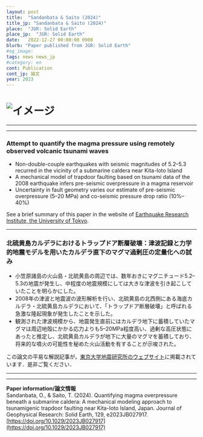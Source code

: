 ```yaml
---
layout: post
title:  "Sandanbata & Saito (2024)"
title_jp: "Sandanbata & Saito (2024)"
place:  "JGR: Solid Earth"
place_jp:  "JGR: Solid Earth"
date:   2022-12-27 00:00:00 0900
blurb: "Paper published from JGR: Solid Earth"
#og_image:
tags: news news_jp
#category: en
cont: Publication
cont_jp: 論文
year: 2023
---
```


# ![イメージ](../../../../../assets/mypaperimg/2023GRL.png)

---
---
### Attempt to quantify the magma pressure using remotely observed volcanic tsunami waves
- Non-double-couple earthquakes with seismic magnitudes of 5.2–5.3 recurred in the vicinity of a submarine caldera near Kita-Ioto Island
- A mechanical model of trapdoor faulting based on tsunami data of the 2008 earthquake infers pre-seismic overpressure in a magma reservoir
- Uncertainty in fault geometry varies our estimate of pre-seismic overpressure (5–20 MPa) and co-seismic pressure drop ratio (10%–40%)

See a brief summary of this paper in the website of [Earthquake Research Institute, the University of Tokyo](https://www.eri.u-tokyo.ac.jp/en/research/6082/).

---
### 北硫黄島カルデラにおけるトラップドア断層破壊：津波記録と力学的地震モデルを用いたカルデラ直下のマグマ過剰圧の定量化への試み
- 小笠原諸島の火山島・北硫黄島の周辺では、数年おきにマグニチュード5.2–5.3の地震が発生し、中程度の地震規模にしては大きな津波を引き起こしていたことを明らかにした。
- 2008年の津波と地震波の波形解析を行い、北硫黄島の北西側にある海底カルデラ・北硫黄島カルデラにおいて、「トラップドア断層破壊」と呼ばれる急激な隆起現象が発生したことを示した。
- 観測された津波規模から、地震発生直前にはカルデラ地下に蓄積していたマグマは周辺地殻にかかる応力よりも5–20MPa程度高い、過剰な高圧状態にあったと推定し、北硫黄島カルデラが地下に大量のマグマを蓄積しており、将来的な噴火の可能性を秘めた火山活動を有することが示唆された。

この論文の平易な解説記事が，[東京大学地震研究所のウェブサイト](https://www.eri.u-tokyo.ac.jp/research/20586/)に掲載されています．是非ご覧ください．

---
---
**Paper information/論文情報** <br>
Sandanbata, O., & Saito, T. (2024). Quantifying magma overpressure beneath a submarine caldera: A mechanical modeling approach to tsunamigenic trapdoor faulting near Kita-Ioto Island, Japan. Journal of Geophysical Research: Solid Earth, 129, e2023JB027917. [https://doi.org/10.1029/2023JB027917](https://doi.org/10.1029/2023JB027917)
